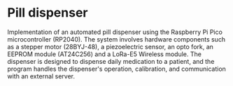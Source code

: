 # Pill dispenser

Implementation of an automated pill dispenser using the Raspberry Pi Pico microcontroller (RP2040). The system involves hardware components such as a stepper motor (28BYJ-48), a piezoelectric sensor, an opto fork, an EEPROM module (AT24C256) and a LoRa-E5 Wireless module. The dispenser is designed to dispense daily medication to a patient, and the program handles the dispenser's operation, calibration, and communication with an external server.
